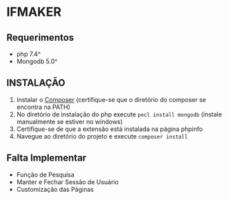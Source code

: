 # IFMAKER

## Requerimentos
* php 7.4^
* Mongodb 5.0^

## INSTALAÇÃO
1. Instalar o [Composer](https://getcomposer.org/download/) (certifique-se que o diretório do composer se encontra na PATH)
2. No diretório de instalação do php execute ``` pecl install mongodb ``` (instale manualmente se estiver no windows)
3. Certifique-se de que a extensão está instalada na página phpinfo
4. Navegue ao diretório do projeto e execute ``` composer install ``` 

## Falta Implementar
* Função de Pesquisa
* Manter e Fechar Sessão de Usuário
* Customização das Páginas
